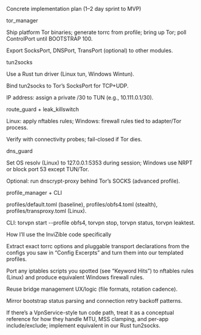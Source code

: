 Concrete implementation plan (1–2 day sprint to MVP)

tor_manager

Ship platform Tor binaries; generate torrc from profile; bring up Tor; poll ControlPort until BOOTSTRAP 100.

Export SocksPort, DNSPort, TransPort (optional) to other modules.

tun2socks

Use a Rust tun driver (Linux tun, Windows Wintun).

Bind tun2socks to Tor’s SocksPort for TCP+UDP.

IP address: assign a private /30 to TUN (e.g., 10.111.0.1/30).

route_guard + leak_killswitch

Linux: apply nftables rules; Windows: firewall rules tied to adapter/Tor process.

Verify with connectivity probes; fail-closed if Tor dies.

dns_guard

Set OS resolv (Linux) to 127.0.0.1:5353 during session; Windows use NRPT or block port 53 except TUN/Tor.

Optional: run dnscrypt-proxy behind Tor’s SOCKS (advanced profile).

profile_manager + CLI

profiles/default.toml (baseline), profiles/obfs4.toml (stealth), profiles/transproxy.toml (Linux).

CLI: torvpn start --profile obfs4, torvpn stop, torvpn status, torvpn leaktest.

How I’ll use the InviZible code specifically

Extract exact torrc options and pluggable transport declarations from the configs you saw in “Config Excerpts” and turn them into our templated profiles.

Port any iptables scripts you spotted (see “Keyword Hits”) to nftables rules (Linux) and produce equivalent Windows firewall rules.

Reuse bridge management UX/logic (file formats, rotation cadence).

Mirror bootstrap status parsing and connection retry backoff patterns.

If there’s a VpnService-style tun code path, treat it as a conceptual reference for how they handle MTU, MSS clamping, and per-app include/exclude; implement equivalent in our Rust tun2socks.